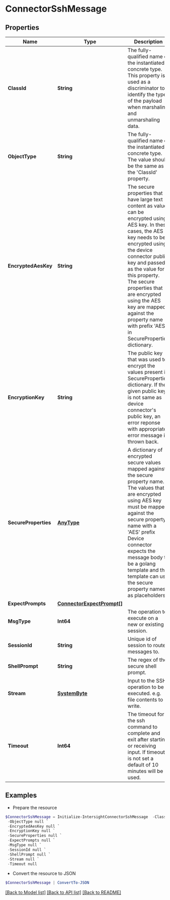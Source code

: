 # ConnectorSshMessage
## Properties

Name | Type | Description | Notes
------------ | ------------- | ------------- | -------------
**ClassId** | **String** | The fully-qualified name of the instantiated, concrete type. This property is used as a discriminator to identify the type of the payload when marshaling and unmarshaling data. | [default to "connector.SshMessage"]
**ObjectType** | **String** | The fully-qualified name of the instantiated, concrete type. The value should be the same as the &#39;ClassId&#39; property. | [default to "connector.SshMessage"]
**EncryptedAesKey** | **String** | The secure properties that have large text content as value can be encrypted using AES key. In these cases, the AES key needs to be encrypted using the device connector public key and passed as the value for this property. The secure properties that are encrypted using the AES key are mapped against the property name with prefix &#39;AES&#39; in SecureProperties dictionary. | [optional] 
**EncryptionKey** | **String** | The public key that was used to encrypt the values present in SecureProperties dictionary. If the given public key is not same as device connector&#39;s public key, an error reponse with appropriate error message is thrown back. | [optional] 
**SecureProperties** | [**AnyType**](.md) | A dictionary of encrypted secure values mapped against the secure property name. The values that are encrypted using AES key must be mapped against the secure property name with a &#39;AES&#39; prefix Device connector expects the message body to be a golang template and the template can use the secure property names as placeholders. | [optional] 
**ExpectPrompts** | [**ConnectorExpectPrompt[]**](ConnectorExpectPrompt.md) |  | [optional] 
**MsgType** | **Int64** | The operation to execute on a new or existing session. | [optional] 
**SessionId** | **String** | Unique id of session to route messages to. | [optional] 
**ShellPrompt** | **String** | The regex of the secure shell prompt. | [optional] 
**Stream** | [**SystemByte**](SystemByte.md) | Input to the SSH operation to be executed. e.g. file contents to write. | [optional] 
**Timeout** | **Int64** | The timeout for the ssh command to complete and exit after starting or receiving input. If timeout is not set a default of 10 minutes will be used. | [optional] 

## Examples

- Prepare the resource
```powershell
$ConnectorSshMessage = Initialize-IntersightConnectorSshMessage  -ClassId null `
 -ObjectType null `
 -EncryptedAesKey null `
 -EncryptionKey null `
 -SecureProperties null `
 -ExpectPrompts null `
 -MsgType null `
 -SessionId null `
 -ShellPrompt null `
 -Stream null `
 -Timeout null
```

- Convert the resource to JSON
```powershell
$ConnectorSshMessage | ConvertTo-JSON
```

[[Back to Model list]](../README.md#documentation-for-models) [[Back to API list]](../README.md#documentation-for-api-endpoints) [[Back to README]](../README.md)

